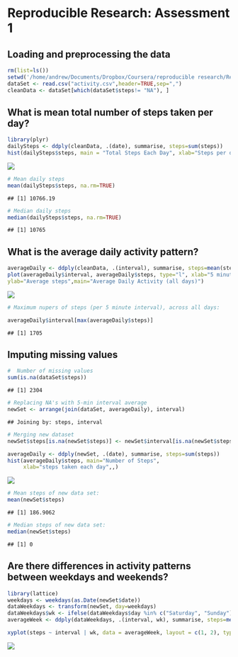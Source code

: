 # Reproducible Research: Assessment 1

## Loading and preprocessing the data


```r
rm(list=ls())
setwd('/home/andrew/Documents/Dropbox/Coursera/reproducible research/RepData_PeerAssessment1/')
dataSet <- read.csv("activity.csv",header=TRUE,sep=",")
cleanData <- dataSet[which(dataSet$steps!= "NA"), ] 
```
## What is mean total number of steps taken per day?

```r
library(plyr)
dailySteps <- ddply(cleanData, .(date), summarise, steps=sum(steps))
hist(dailySteps$steps, main = "Total Steps Each Day", xlab="Steps per day")
```

![](./PA1_template_files/figure-html/unnamed-chunk-2-1.png) 

```r
# Mean daily steps
mean(dailySteps$steps, na.rm=TRUE)
```

```
## [1] 10766.19
```

```r
# Median daily steps
median(dailySteps$steps, na.rm=TRUE)
```

```
## [1] 10765
```

## What is the average daily activity pattern?

```r
averageDaily <- ddply(cleanData, .(interval), summarise, steps=mean(steps))
plot(averageDaily$interval, averageDaily$steps, type="l", xlab="5 minute interval", 
ylab="Average steps",main="Average Daily Activity (all days)")
```

![](./PA1_template_files/figure-html/unnamed-chunk-3-1.png) 

```r
# Maximum nupers of steps (per 5 minute interval), across all days: 

averageDaily$interval[max(averageDaily$steps)]
```

```
## [1] 1705
```
## Imputing missing values

```r
#  Number of missing values
sum(is.na(dataSet$steps))
```

```
## [1] 2304
```

```r
# Replacing NA's with 5-min interval average
newSet <- arrange(join(dataSet, averageDaily), interval)
```

```
## Joining by: steps, interval
```

```r
# Merging new dataset 
newSet$steps[is.na(newSet$steps)] <- newSet$interval[is.na(newSet$steps)]

averageDaily <- ddply(newSet, .(date), summarise, steps=sum(steps))
hist(averageDaily$steps, main="Number of Steps", 
     xlab="steps taken each day",,)
```

![](./PA1_template_files/figure-html/unnamed-chunk-4-1.png) 

```r
# Mean steps of new data set:
mean(newSet$steps)
```

```
## [1] 186.9062
```

```r
# Median steps of new data set:
median(newSet$steps)
```

```
## [1] 0
```

## Are there differences in activity patterns between weekdays and weekends?


```r
library(lattice)
weekdays <- weekdays(as.Date(newSet$date))
dataWeekdays <- transform(newSet, day=weekdays)
dataWeekdays$wk <- ifelse(dataWeekdays$day %in% c("Saturday", "Sunday"),"weekend", "weekday")
averageWeek <- ddply(dataWeekdays, .(interval, wk), summarise, steps=mean(steps))

xyplot(steps ~ interval | wk, data = averageWeek, layout = c(1, 2), type="l")
```

![](./PA1_template_files/figure-html/unnamed-chunk-5-1.png) 

